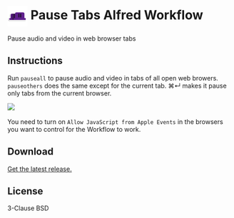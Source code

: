 # <img src='Workflow/icon.png' width='45' align='center' alt='icon'> Pause Tabs Alfred Workflow

Pause audio and video in web browser tabs

## Instructions

Run `pauseall` to pause audio and video in tabs of all open web browers. `pauseothers` does the same except for the current tab. ⌘↵ makes it pause only tabs from the current browser.

![](https://i.imgur.com/akI9PmL.png)

You need to turn on `Allow JavaScript from Apple Events` in the browsers you want to control for the Workflow to work.

## Download

[Get the latest release.](https://github.com/alfredapp/pause-tabs-workflow/releases/latest/download/Pause.Tabs.alfredworkflow)

## License

3-Clause BSD
